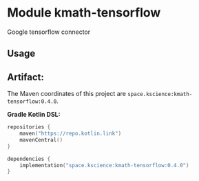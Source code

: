 # Module kmath-tensorflow

Google tensorflow connector

## Usage

## Artifact:

The Maven coordinates of this project are `space.kscience:kmath-tensorflow:0.4.0`.

**Gradle Kotlin DSL:**
```kotlin
repositories {
    maven("https://repo.kotlin.link")
    mavenCentral()
}

dependencies {
    implementation("space.kscience:kmath-tensorflow:0.4.0")
}
```
